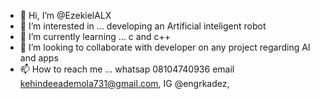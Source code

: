 - 👋 Hi, I’m @EzekielALX
- 👀 I’m interested in ... developing an Artificial inteligent robot
- 🌱 I’m currently learning ... c and c++
- 💞️ I’m looking to collaborate with developer on any project regarding AI and apps
- 📫 How to reach me ... whatsap 08104740936 email kehindeeademola731@gmail.com, IG @engrkadez,

<!---
EzekielALX/EzekielALX is a ✨ special ✨ repository because its `README.md` (this file) appears on your GitHub profile.
You can click the Preview link to take a look at your changes.
--->
